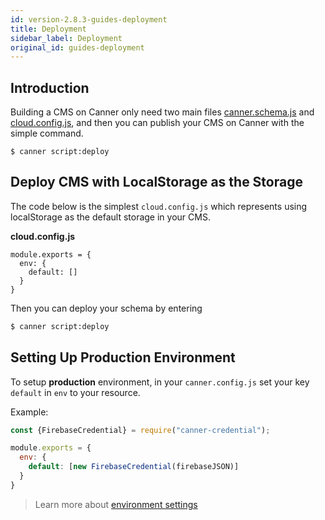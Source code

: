 ```yaml
---
id: version-2.8.3-guides-deployment
title: Deployment
sidebar_label: Deployment
original_id: guides-deployment
---
```


## Introduction

Building a CMS on Canner only need two main files [canner.schema.js](guides-setup#initial-your-schema) and [cloud.config.js](cli-cloud-config-js), and then you can publish your CMS on Canner with the simple command.

```
$ canner script:deploy
```

## Deploy CMS with LocalStorage as the Storage

The code below is the simplest `cloud.config.js` which represents using localStorage as the default storage in your CMS. 

**cloud.config.js**
```
module.exports = {
  env: {
    default: []
  }
}
```

Then you can deploy your schema by entering

```sh
$ canner script:deploy
```

## Setting Up Production Environment

To setup **production** environment, in your `canner.config.js` set your key `default` in `env` to your resource.

Example:

```js
const {FirebaseCredential} = require("canner-credential");

module.exports = {
  env: {
    default: [new FirebaseCredential(firebaseJSON)]
  }
}
```

> Learn more about [environment settings](cli-canner-cloud-js#environment-env)
